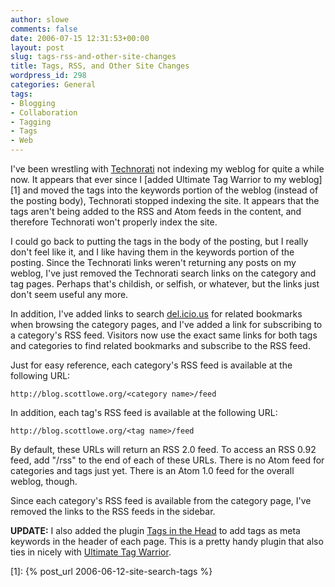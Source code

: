 ```yaml
---
author: slowe
comments: false
date: 2006-07-15 12:31:53+00:00
layout: post
slug: tags-rss-and-other-site-changes
title: Tags, RSS, and Other Site Changes
wordpress_id: 298
categories: General
tags:
- Blogging
- Collaboration
- Tagging
- Tags
- Web
---
```


I've been wrestling with [Technorati](http://www.technorati.com/) not indexing my weblog for quite a while now. It appears that ever since I [added Ultimate Tag Warrior to my weblog][1] and moved the tags into the keywords portion of the weblog (instead of the posting body), Technorati stopped indexing the site. It appears that the tags aren't being added to the RSS and Atom feeds in the content, and therefore Technorati won't properly index the site.

I could go back to putting the tags in the body of the posting, but I really don't feel like it, and I like having them in the keywords portion of the posting. Since the Technorati links weren't returning any posts on my weblog, I've just removed the Technorati search links on the category and tag pages. Perhaps that's childish, or selfish, or whatever, but the links just don't seem useful any more.

In addition, I've added links to search [del.icio.us](http://del.icio.us/) for related bookmarks when browsing the category pages, and I've added a link for subscribing to a category's RSS feed. Visitors now use the exact same links for both tags and categories to find related bookmarks and subscribe to the RSS feed.

Just for easy reference, each category's RSS feed is available at the following URL:

    http://blog.scottlowe.org/<category name>/feed

In addition, each tag's RSS feed is available at the following URL:

    http://blog.scottlowe.org/<tag name>/feed

By default, these URLs will return an RSS 2.0 feed. To access an RSS 0.92 feed, add "/rss" to the end of each of these URLs. There is no Atom feed for categories and tags just yet. There is an Atom 1.0 feed for the overall weblog, though.

Since each category's RSS feed is available from the category page, I've removed the links to the RSS feeds in the sidebar.

**UPDATE:** I also added the plugin [Tags in the Head](http://www.maxpower.ca/wordpress-plugin-tags-in-the-head/2006/04/17/) to add tags as meta keywords in the header of each page. This is a pretty handy plugin that also ties in nicely with [Ultimate Tag Warrior](http://www.neato.co.nz/ultimate-tag-warrior/).

[1]: {% post_url 2006-06-12-site-search-tags %}
